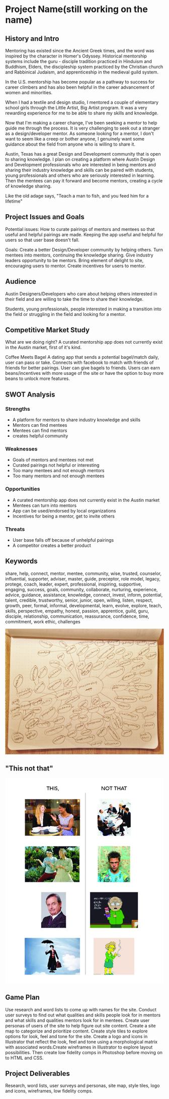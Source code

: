 # Project Name(still working on the name)

## History and Intro

Mentoring has existed since the Ancient Greek times, and the word was inspired 
by the character in Homer's Odyssey. Historical mentorship systems include the guru - disciple tradition practiced in Hinduism and Buddhism, Elders, the discipleship system practiced by the Christian church and Rabbinical Judaism, and apprenticeship in the medieval guild system.

In the U.S. mentorship has become popular as a pathway to success for career climbers and has also been helpful in the career advancement of women and minorities.

When I had a textile and design studio, I mentored a couple of elementary school girls through the Little Artist, Big Artist program. It was a very rewarding experience for me to be able to share my skills and knowledge.   

Now that I'm making a career change, I've been seeking a mentor to help guide me through the process. It is very challenging to seek out a stranger as a design/developer mentor. As someone looking for a mentor, I don't want to seem like a creep or bother anyone, I genuinely want some guidance about the field from anyone who is willing to share it.  

Austin, Texas has a great Design and Development community that is open to sharing knowledge. I plan on creating a platform where Austin Design and Development professionals who are interested in being mentors and sharing their industry knowledge and skills can be paired with students, young professionals and others who are seriously interested in learning. Then the mentees can pay it forward and become mentors, creating a cycle of knowledge sharing.

Like the old adage says, "Teach a man to fish, and you feed him for a lifetime"

## Project Issues and Goals
Potential issues:
How to curate pairings of mentors and mentees so that useful and helpful pairings are made. Keeping the app useful and helpful for users so that user base doesn't fall.   

Goals:
Create a better Design/Developer community by helping others.
Turn mentees into mentors, continuing the knowledge sharing. 
Give industry leaders opportunity to be mentors. 
Bring element of delight to site, encouraging users to mentor.
Create incentives for users to mentor. 


## Audience
Austin Designers/Developers who care about helping others interested in their field and are willing to take the time to share their knowledge.  

Students, young professionals, people interested in making a transition into the field or struggling in the field and looking for a mentor.  

## Competitive Market Study
What are we doing right?
A curated mentorship app does not currently exist in the Austin market, first of it's kind. 

Coffee Meets Bagel
A dating app that sends a potential bagel/match daily, user can pass or take. 
Connects with facebook to match with friends of friends for better pairings. 
User can give bagels to friends. Users can earn beans/incentives with more usage of the site or have the option to buy more beans to unlock more features.



## SWOT Analysis
### Strengths
- A platform for mentors to share industry knowledge and skills 
- Mentors can find mentees
- Mentees can find mentors
- creates helpful community

### Weaknesses
- Goals of mentors and mentees not met
- Curated pairings not helpful or interesting
- Too many mentees and not enough mentors
- Too many mentors and not enough mentees

### Opportunities
- A curated mentorship app does not currently exist in the Austin market
- Mentees can turn into mentors
- App can be used/endorsed by local organizations
- Incentives for being a mentor, get to invite others 

### Threats
- User base falls off because of unhelpful pairings
- A competitor creates a better product


## Keywords
share, help, connect, mentor, mentee, community, wise, trusted, counselor,
influential, supporter, adviser, master, guide, preceptor, role model, legacy, protege, coach, leader, expert, professional, inspiring, supportive, engaging, success, goals, community, collaborate, nurturing, experience, advice, guidance, assistance, knowledge, connect, invest, inform, potential, talent, credible, trustworthy, senior, junior, open, willing, listen, respect, growth, peer, formal, informal, developmental, learn, evolve, explore, teach, skills, perspective, empathy, honest, passion, apprentice, guild, guru, disciple, relationship, communication, reassurance, confidence, time, commitment, work ethic, challenges

![word list](images/word-list-mentor.jpg)


## "This not that"
![this, not that](images/this-not-that.jpg)


## Game Plan
Use research and word lists to come up with names for the site. Conduct user surveys to find out what qualities and skills people look for in mentors and what skills and qualities mentors look for in mentees. Create user personas of users of the site to help figure out site content. Create a site map to categorize and prioritize content. Create style tiles to explore options for look, feel and tone for the site. Create a logo and icons in Illustrator that reflect the look, feel and tone using a morphological matrix with associated words.Create wireframes in Illustrator to explore layout possibilities. Then create low fidelity comps in Photoshop before moving on to HTML and CSS. 

## Project Deliverables
Research, word lists, user surveys and personas, site map, style tiles, logo and icons, wireframes, low fidelity comps.
